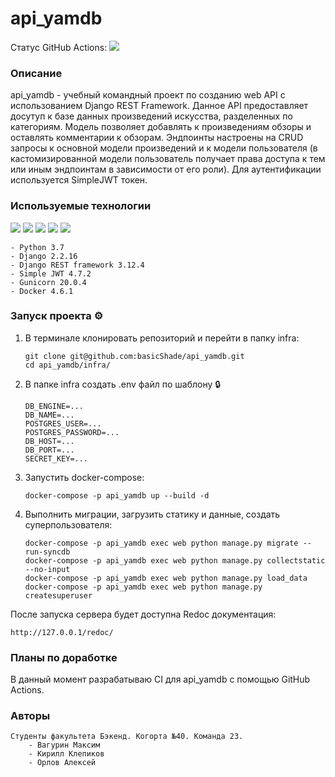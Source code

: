# api_yamdb
Cтатус GitHub Actions: <img src="https://github.com/basicshade/yamdb_final/actions/workflows/yamdb_workflow.yml/badge.svg" />

### Описание
api_yamdb - учебный командный проект по созданию web API с использованием Django REST Framework. Данное API предоставляет досутуп к базе данных произведений искусства, разделенных по категориям. Модель позволяет добавлять к произведениям обзоры и оставлять комментарии к обзорам. Эндпоинты настроены на CRUD запросы к основной модели произведений и к модели пользователя (в кастомизированной модели пользователь получает права доступа к тем или иным эндпоинтам в зависимости от его роли). Для аутентификации используется SimpleJWT токен.

### Используемые технологии
<img src="https://img.shields.io/badge/Python-FFD43B?style=for-the-badge&logo=python&logoColor=blue" /> <img src="https://img.shields.io/badge/Django-092E20?style=for-the-badge&logo=django&logoColor=green" /> <img src="https://img.shields.io/badge/django%20rest-ff1709?style=for-the-badge&logo=django&logoColor=white" /> <img src="https://img.shields.io/badge/JWT-000000?style=for-the-badge&logo=JSON%20web%20tokens&logoColor=white" /> <img src="https://img.shields.io/badge/Docker-2CA5E0?style=for-the-badge&logo=docker&logoColor=white" />

    - Python 3.7
    - Django 2.2.16
    - Django REST framework 3.12.4
    - Simple JWT 4.7.2
    - Gunicorn 20.0.4
    - Docker 4.6.1


### Запуск проекта ⚙️
1. В терминале клонировать репозиторий и перейти в папку infra:
    ```
    git clone git@github.com:basicShade/api_yamdb.git
    cd api_yamdb/infra/
    ```
2. В папке infra создать .env файл по шаблону 🔒
    ```
    DB_ENGINE=...
    DB_NAME=...
    POSTGRES_USER=...
    POSTGRES_PASSWORD=...
    DB_HOST=...
    DB_PORT=...
    SECRET_KEY=...
    ```

3. Запустить docker-compose:
    ```
    docker-compose -p api_yamdb up --build -d
    ```

4. Выполнить миграции, загрузить статику и данные, создать суперпользователя:
    ```
    docker-compose -p api_yamdb exec web python manage.py migrate --run-syncdb
    docker-compose -p api_yamdb exec web python manage.py collectstatic --no-input
    docker-compose -p api_yamdb exec web python manage.py load_data
    docker-compose -p api_yamdb exec web python manage.py createsuperuser
    ```

После запуска сервера будет доступна Redoc документация:
```
http://127.0.0.1/redoc/
```

### Планы по доработке
В данный момент разрабатываю CI для api_yamdb с помощью GitHub Actions.

### Авторы
```
Студенты факультета Бэкенд. Когорта №40. Команда 23.
    - Вагурин Максим
    - Кирилл Клепиков
    - Орлов Алексей
```
